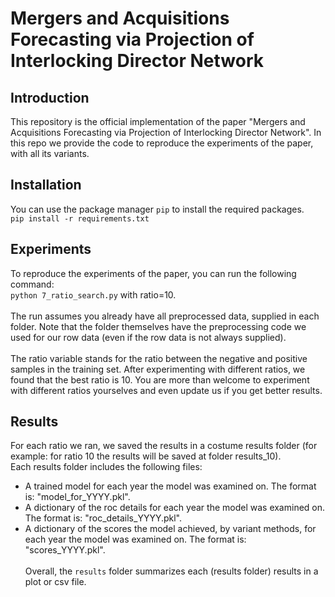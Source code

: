 # Mergers and Acquisitions Forecasting via Projection of Interlocking Director Network

## Introduction
This repository is the official implementation of the paper "Mergers and Acquisitions Forecasting via Projection of Interlocking Director Network".
In this repo we provide the code to reproduce the experiments of the paper, with all its variants.

## Installation
You can use the package manager ```pip``` to install the required packages.
<br>
```pip install -r requirements.txt```

## Experiments
To reproduce the experiments of the paper, you can run the following command:
<br>
```python 7_ratio_search.py``` with ratio=10.
<br>
<br>
The run assumes you already have all preprocessed data, supplied in each folder. 
Note that the folder themselves have the preprocessing code we used for our row data (even if the row data is not always supplied).
<br>
<br>
The ratio variable stands for the ratio between 
the negative and positive samples in the training set.
After experimenting with different ratios, 
we found that the best ratio is 10. You are more than welcome to experiment with different ratios yourselves and even update us if you get better results.

## Results
For each ratio we ran, we saved the results in a costume 
results folder (for example: for ratio 10 the results 
will be saved at folder results_10).
<br>
Each results folder includes the following files:
* A trained model for each year the model was examined on. 
The format is: "model_for_YYYY.pkl".
* A dictionary of the roc details for each year the model was examined on.
The format is: "roc_details_YYYY.pkl".
* A dictionary of the scores the model achieved, by variant methods, for each year the model was examined on.
The format is: "scores_YYYY.pkl".
<br><br>
Overall, the ```results``` folder summarizes each (results folder) results in a plot or csv file. 

<br>
<br>